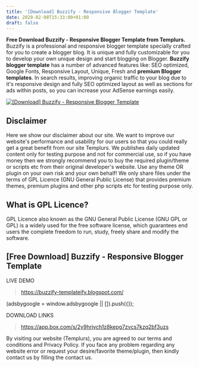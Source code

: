 ```yaml
---
title: '[Download] Buzzify - Responsive Blogger Template'
date: 2020-02-08T15:33:00+01:00
draft: false
---
```


**Free Download Buzzify - Responsive Blogger Template from Templurs.** Buzzify is a professional and responsive blogger template specially crafted for you to create a blogger blog. It is unique and fully customizable for you to develop your own unique design and start blogging on Blogger. **Buzzify blogger template** has a number of advanced features like: SEO optimized, Google Fonts, Responsive Layout, Unique, Fresh and **premium Blogger templates**. In search results, improving organic traffic to your blog due to it's responsive design and fully SEO optimized layout as well as sections for ads within posts, so you can increase your AdSense earnings easily.  
  

[![[Download] Buzzify - Responsive Blogger Template](https://1.bp.blogspot.com/-fNx93e1Aizc/Xj7F37SxI0I/AAAAAAAAAt0/1MImh9oqfC4y1xnmT7zYMnKEQWe3XXTpACLcBGAsYHQ/s640/%255BDownload%255D%2BBuzzify%2B-%2BResponsive%2BBlogger%2BTemplate.jpg "[Download] Buzzify - Responsive Blogger Template")](https://1.bp.blogspot.com/-fNx93e1Aizc/Xj7F37SxI0I/AAAAAAAAAt0/1MImh9oqfC4y1xnmT7zYMnKEQWe3XXTpACLcBGAsYHQ/s1600/%255BDownload%255D%2BBuzzify%2B-%2BResponsive%2BBlogger%2BTemplate.jpg)

Disclaimer
----------

Here we show our disclaimer about our site. We want to improve our website's performance and usability for our users so that you could really get a great benefit from our site Templurs. We publishes daily updated content only for testing purpose and not for commercial use, so if you have money then we strongly recommend you to buy the required plugin/theme or scripts etc from their original developer's website. Use any theme OR plugin on your own risk and your own behalf! We only share files under the terms of GPL Licence (GNU General Public License) that provides premium themes, premium plugins and other php scripts etc for testing purpose only.

What is GPL Licence?
--------------------

GPL Licence also known as the GNU General Public License (GNU GPL or GPL) is a widely used for the free software license, which guarantees end users the complete freedom to run, study, freely share and modify the software.

\[Free Download\] Buzzify - Responsive Blogger Template
-------------------------------------------------------

LIVE DEMO

> https://buzzify-templateify.blogspot.com/

  
(adsbygoogle = window.adsbygoogle || \[\]).push({});

DOWNLOAD LINKS

> https://app.box.com/s/2y9hrjych1z8kepg7zvcs7kzq2bf3uzs

By visiting our website (Templurs), you are agreed to our terms and conditions and Privacy Policy. If you face any problem regarding any website error or request your desire/favorite theme/plugin, then kindly contact us by filling the contact us.
